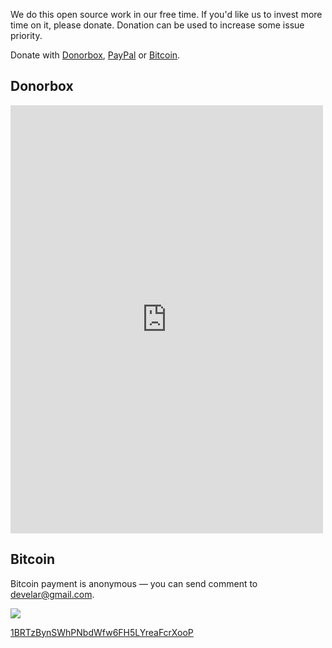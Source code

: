 We do this open source work in our free time. If you'd like us to invest more time on it, please donate. Donation can be used to increase some issue priority.

Donate with [Donorbox](https://donorbox.org/electron-builder), [PayPal](https://www.paypal.com/cgi-bin/webscr?cmd=_s-xclick&hosted_button_id=W6V79R2RGCCHL) or [Bitcoin](#bitcoin).

## Donorbox

<script src="https://donorbox.org/widget.js" type="text/javascript"></script><iframe src="https://donorbox.org/embed/electron-builder" height="685px" width="100%" style="max-width:500px; min-width:310px; max-height:none!important" seamless="seamless" id="dbox-form-embed" name="donorbox" frameborder="0" scrolling="no"></iframe>

## Bitcoin

Bitcoin payment is anonymous — you can send comment to develar@gmail.com.

<a href="bitcoin:1BRTzBynSWhPNbdWfw6FH5LYreaFcrXooP"><img src="https://i.imgur.com/YCfYt9K.png"></a>

<a href="bitcoin:1BRTzBynSWhPNbdWfw6FH5LYreaFcrXooP">1BRTzBynSWhPNbdWfw6FH5LYreaFcrXooP</a>